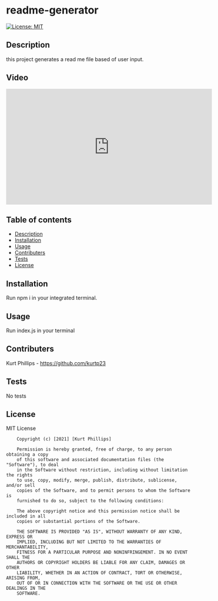 # readme-generator

[![License: MIT](https://img.shields.io/badge/License-MIT-yellow.svg)](https://opensource.org/licenses/MIT)

## Description
this project generates a read me file based of user input.

## Video
<a><iframe width="560" height="315" src="https://www.youtube.com/embed/PBOcxgZ-z-4" frameborder="0" allow="accelerometer; autoplay; clipboard-write; encrypted-media; gyroscope; picture-in-picture" allowfullscreen></iframe></a>
## Table of contents 
- [Description](#Description)
- [Installation](#Installation)
- [Usage](#Usage)
- [Contributers](#Contributers)
- [Tests](#Tests)
- [License](#License)

## Installation
Run npm i in your integrated terminal.

## Usage
Run index.js in your terminal

## Contributers
Kurt Phillips - https://github.com/kurtp23

## Tests
No tests

## License
MIT License
    
        Copyright (c) [2021] [Kurt Phillips]
      
        Permission is hereby granted, free of charge, to any person obtaining a copy
        of this software and associated documentation files (the "Software"), to deal
        in the Software without restriction, including without limitation the rights
        to use, copy, modify, merge, publish, distribute, sublicense, and/or sell
        copies of the Software, and to permit persons to whom the Software is
        furnished to do so, subject to the following conditions:
      
        The above copyright notice and this permission notice shall be included in all
        copies or substantial portions of the Software.
      
        THE SOFTWARE IS PROVIDED "AS IS", WITHOUT WARRANTY OF ANY KIND, EXPRESS OR
        IMPLIED, INCLUDING BUT NOT LIMITED TO THE WARRANTIES OF MERCHANTABILITY,
        FITNESS FOR A PARTICULAR PURPOSE AND NONINFRINGEMENT. IN NO EVENT SHALL THE
        AUTHORS OR COPYRIGHT HOLDERS BE LIABLE FOR ANY CLAIM, DAMAGES OR OTHER
        LIABILITY, WHETHER IN AN ACTION OF CONTRACT, TORT OR OTHERWISE, ARISING FROM,
        OUT OF OR IN CONNECTION WITH THE SOFTWARE OR THE USE OR OTHER DEALINGS IN THE
        SOFTWARE.
